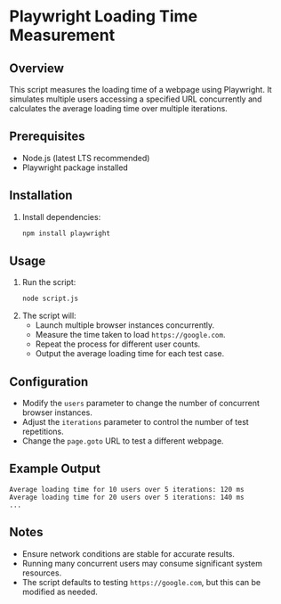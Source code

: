 # Playwright Loading Time Measurement

## Overview
This script measures the loading time of a webpage using Playwright. It simulates multiple users accessing a specified URL concurrently and calculates the average loading time over multiple iterations.

## Prerequisites
- Node.js (latest LTS recommended)
- Playwright package installed

## Installation
1. Install dependencies:
   ```sh
   npm install playwright
   ```

## Usage
1. Run the script:
   ```sh
   node script.js
   ```
2. The script will:
   - Launch multiple browser instances concurrently.
   - Measure the time taken to load `https://google.com`.
   - Repeat the process for different user counts.
   - Output the average loading time for each test case.

## Configuration
- Modify the `users` parameter to change the number of concurrent browser instances.
- Adjust the `iterations` parameter to control the number of test repetitions.
- Change the `page.goto` URL to test a different webpage.

## Example Output
```
Average loading time for 10 users over 5 iterations: 120 ms
Average loading time for 20 users over 5 iterations: 140 ms
...
```

## Notes
- Ensure network conditions are stable for accurate results.
- Running many concurrent users may consume significant system resources.
- The script defaults to testing `https://google.com`, but this can be modified as needed.
